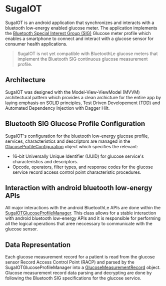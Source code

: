 # SugaIOT
SugaIOT is an android application that synchronizes and interacts with a bluetooth low-energy enabled glucose meter. The application implements the 
[Bluetooth Special Interest Group (SIG)](https://www.bluetooth.com/) Glucose meter profile which enables a smartphone to connect and interact with a glucose sensor for consumer health applications. 
> SugaIOT is not yet compatible with BluetoothLe glucose meters that implement the Bluetooth SIG continuous glucose measurement profile.

## Architecture 
SugaIOT was designed with the Model-View-ViewModel (MVVM) architectural pattern which provides a clean archicture for the entire app by laying emphasis on SOLID principles, 
Test Driven Developement (TDD) and Automated Dependency Injection with Dagger Hilt. 

## Bluetooth SIG Glucose Profile Configuration 
SugaIOT's configuration for the bluetooth low-energy glucose profile, services, characteristics and descriptors are managed in the [GlucoseProfileConfiguration](https://github.com/Pekwerike/SugaIOT/blob/master/app/src/main/java/com/example/sugaiot/glucoseprofilemanager/GlucoseProfileConfiguration.kt) object which specifies the relevant:
- 16-bit Universally Unique Identifier (UUID) for glucose service's characteristics and descriptors.
- Opcode, operators, filter types, and response codes for the glucose service record access control point characteristic procedures. 

## Interaction with android bluetooth low-energy APIs 
All major interactions with the android BluetoothLe APIs are done within the [SugaIOTGlucoseProfileManager](https://github.com/Pekwerike/SugaIOT/blob/master/app/src/main/java/com/example/sugaiot/glucoseprofilemanager/SugaIOTGlucoseProfileManager.kt). This class allows for a stable interaction with android bluetooth low-energy APIs and it is responsible for performing all the logical operations that aree neccessary to communicate with the glucose sensor.

## Data Representation
Each glucose measurement record for a patient is read from the glucose sensor Record Access Control Point (RACP) and parsed by the SugaIOTGlucoseProfileManager into a [GlucoseMeasurementRecord](https://github.com/Pekwerike/SugaIOT/blob/master/app/src/main/java/com/example/sugaiot/model/GlucoseMeasurementRecord.kt) object. Glucose measurement record data parsing and decrypting are done by following the Bluetooth SIG specifications for the glucose service.



